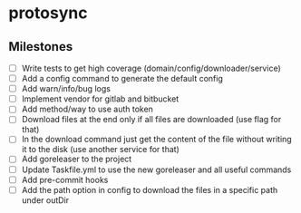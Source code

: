 # protosync

## Milestones

- [ ] Write tests to get high coverage (domain/config/downloader/service)
- [ ] Add a config command to generate the default config
- [ ] Add warn/info/bug logs
- [ ] Implement vendor for gitlab and bitbucket
- [ ] Add method/way to use auth token
- [ ] Download files at the end only if all files are downloaded (use flag for that)
- [ ] In the download command just get the content of the file without writing it to the disk (use another service for that)
- [ ] Add goreleaser to the project
- [ ] Update Taskfile.yml to use the new goreleaser and all useful commands
- [ ] Add pre-commit hooks
- [ ] Add the path option in config to download the files in a specific path under outDir